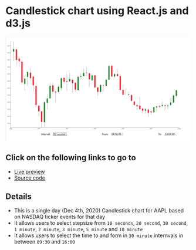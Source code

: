 # Candlestick chart using React.js and d3.js

![Preview](https://github.com/garys-io/garys-io-candlestick-chart-d3/blob/main/preview.png)

## Click on the following links to go to

- [Live preview](https://garys-io.github.io/garys-io-candlestick-chart-d3/)
- [Source code](https://github.com/garys-io/garys-io-candlestick-chart-d3)

## Details

- This is a single day (Dec 4th, 2020) Candlestick chart for AAPL based on NASDAQ ticker events for that day
- It allows users to select stepsize from `10 seconds`, `20 second`, `30 second`, `1 minute`, `2 minute`, `3 minute`, `5 minute` and `10 minute`
- It allows users to select the time to and form in `30 minute` internvals in between `09:30` and `16:00`
